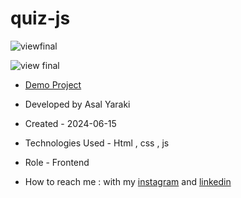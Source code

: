 # quiz-js


![viewfinal](https://user-images.githubusercontent.com/109727844/204102879-086fee63-9bda-43b2-a1aa-49879c3f2d39.jpg)

![view final](https://user-images.githubusercontent.com/109727844/204102930-fac80657-4d16-4816-b476-a88e984abefe.jpg)

- [Demo Project](https://asalyaraki.github.io/quiz-js/)

- Developed by Asal Yaraki

- Created - 2024-06-15

- Technologies Used - Html , css , js

- Role - Frontend

- How to reach me : with my [instagram](https://www.instagram.com/asal_yaraki_web?igsh=MXJl3ZQ==) and [linkedin](https://www.linkedin.com/in/asal-yaraki-9a5a5b2b3)
